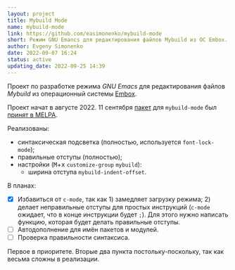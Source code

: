```yaml
---
layout: project
title: Mybuild Mode
name: mybuild-mode
link: https://github.com/easimonenko/mybuild-mode
short: Режим GNU Emancs для редактирования файлов Mybuild из ОС Embox.
author: Evgeny Simonenko
date: 2022-09-07 16:24
status: active
updating_date: 2022-09-25 14:39
---
```


Проект по разработке режима _GNU Emacs_ для редактирования файлов _Mybuild_
из операционный системы [Embox](https://embox.github.io/).

Проект начат в августе 2022. 11 сентября [пакет](https://melpa.org/#/mybuild-mode)
для `mybuild-mode` был [принят в MELPA](https://github.com/melpa/melpa/pull/8188).

Реализованы:
- синтаксическая подсветка (полностью, используется `font-lock-mode`);
- правильные отступы (полностью);
- настройки (<kbd>M</kbd>+<kbd>x</kbd> `customize-group` `mybuild`):
  - ширина отступа `mybuild-indent-offset`.

В планах:
- [x] Избавиться от `c-mode`, так как 1) замедляет загрузку режима; 2) делает неправильные
  отступы для простых инструкций (`c-mode` ожидает, что в конце инструкции будет `;`).
  Для этого нужно написать функцию, которая будет делать правильные отступы.
- [ ] Автодополнение для имён пакетов и модулей.
- [ ] Проверка правильности синтаксиса.

Первое в приоритете. Вторые два пункта постольку-поскольку, так как весьма сложны в реализации.
